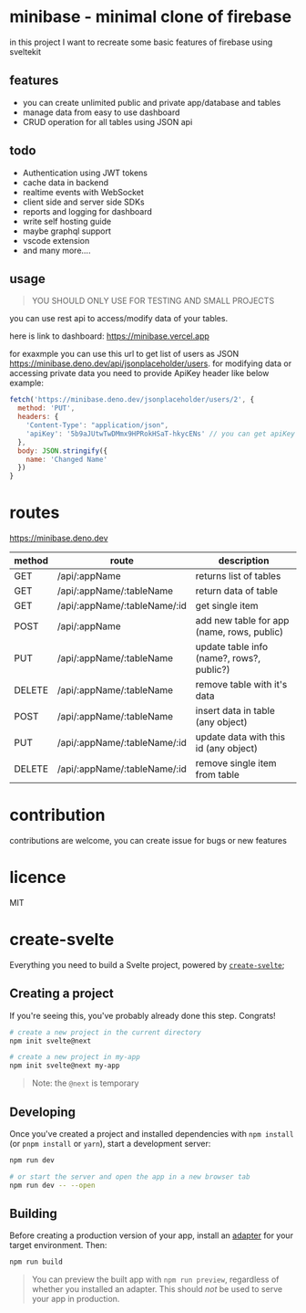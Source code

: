 # minibase - minimal clone of firebase

in this project I want to recreate some basic features of firebase using sveltekit


## features
* you can create unlimited public and private app/database and tables
* manage data from easy to use dashboard
* CRUD operation for all tables using JSON api

## todo
* Authentication using JWT tokens
* cache data in backend
* realtime events with WebSocket
* client side and server side SDKs
* reports and logging for dashboard
* write self hosting guide
* maybe graphql support
* vscode extension
* and many more.... 

## usage

> YOU SHOULD ONLY USE FOR TESTING AND SMALL PROJECTS

you can use rest api to access/modify data of your tables. 

here is link to dashboard: https://minibase.vercel.app

for exaxmple you can use this url to get list of users as JSON https://minibase.deno.dev/api/jsonplaceholder/users.
for modifying data or accessing private data you need to provide ApiKey header like below example: 

```js
fetch('https://minibase.deno.dev/jsonplaceholder/users/2', {
  method: 'PUT',
  headers: {
    'Content-Type': "application/json",
    'apiKey': '5b9aJUtwTwDMmx9HPRokHSaT-hkycENs' // you can get apiKey of your app from settings tab in dashboard
  },
  body: JSON.stringify({
    name: 'Changed Name'
  })
}

```
# routes
https://minibase.deno.dev


| method | route                        | description                                |
| ------ | ---------------------------- | ------------------------------------------ |
| GET    | /api/:appName                | returns list of tables                     |
| GET    | /api/:appName/:tableName     | return data of table                       |
| GET    | /api/:appName/:tableName/:id | get single item                            |
| POST   | /api/:appName                | add new table for app (name, rows, public) |
| PUT    | /api/:appName/:tableName     | update table info (name?, rows?, public?)  |
| DELETE | /api/:appName/:tableName     | remove table with it's data                |
| POST   | /api/:appName/:tableName     | insert data in table (any object)          |
| PUT    | /api/:appName/:tableName/:id | update data with this id (any object)      |
| DELETE | /api/:appName/:tableName/:id | remove single item from table              |


# contribution
contributions are welcome, you can create issue for bugs or new features

# licence 
MIT


# create-svelte

Everything you need to build a Svelte project, powered by [`create-svelte`](https://github.com/sveltejs/kit/tree/master/packages/create-svelte);

## Creating a project

If you're seeing this, you've probably already done this step. Congrats!

```bash
# create a new project in the current directory
npm init svelte@next

# create a new project in my-app
npm init svelte@next my-app
```

> Note: the `@next` is temporary

## Developing

Once you've created a project and installed dependencies with `npm install` (or `pnpm install` or `yarn`), start a development server:

```bash
npm run dev

# or start the server and open the app in a new browser tab
npm run dev -- --open
```

## Building

Before creating a production version of your app, install an [adapter](https://kit.svelte.dev/docs#adapters) for your target environment. Then:

```bash
npm run build
```

> You can preview the built app with `npm run preview`, regardless of whether you installed an adapter. This should _not_ be used to serve your app in production.
